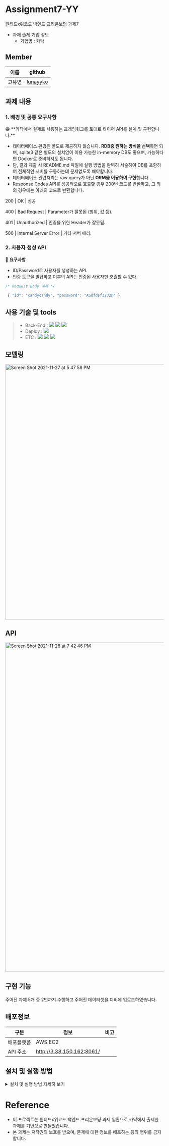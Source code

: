 # Assignment7-YY

원티드x위코드 백엔드 프리온보딩 과제7
- 과제 출제 기업 정보
  - 기업명 : 카닥

## Member
| 이름  | github                                   |
|-------|------------------------------------------|
|고유영 |[lunayyko](https://github.com/lunayyko)     | 


## 과제 내용


### 1. 배경 및 공통 요구사항

<aside>
😁 **카닥에서 실제로 사용하는 프레임워크를 토대로 타이어 API를 설계 및 구현합니다.**

</aside>

- 데이터베이스 환경은 별도로 제공하지 않습니다.
 **RDB중 원하는 방식을 선택**하면 되며, sqlite3 같은 별도의 설치없이 이용 가능한 in-memory DB도 좋으며, 가능하다면 Docker로 준비하셔도 됩니다.
- 단, 결과 제출 시 README.md 파일에 실행 방법을 완벽히 서술하여 DB를 포함하여 전체적인 서버를 구동하는데 문제없도록 해야합니다.
- 데이터베이스 관련처리는 raw query가 아닌 **ORM을 이용하여 구현**합니다.
- Response Codes API를 성공적으로 호출할 경우 200번 코드를 반환하고, 그 외의 경우에는 아래의 코드로 반환합니다.

200 | OK	| 성공 

400 | Bad Request	| Parameter가 잘못된 (범위, 값 등). 

401 | Unauthorized	| 인증을 위한 Header가 잘못됨. 

500 | Internal Server Error	| 기타 서버 에러. 


### 2. 사용자 생성 API

🎁 **요구사항**

- ID/Password로 사용자를 생성하는 API.
- 인증 토큰을 발급하고 이후의 API는 인증된 사용자만 호출할 수 있다.

```jsx
/* Request Body 예제 */

 { "id": "candycandy", "password": "ASdfdsf3232@" }
```


## 사용 기술 및 tools
> - Back-End :  <img src="https://img.shields.io/badge/Python 3.8-3776AB?style=for-the-badge&logo=Python&logoColor=white"/>&nbsp;<img src="https://img.shields.io/badge/Django 3.2-092E20?style=for-the-badge&logo=Django&logoColor=white"/>&nbsp;<img src="https://img.shields.io/badge/MySQL 8.0-0064a5?style=for-the-badge&logo=MySQL&logoColor=white"/>
> - Deploy : <img src="https://img.shields.io/badge/AWS_EC2-232F3E?style=for-the-badge&logo=Amazon&logoColor=white"/>
> - ETC :  <img src="https://img.shields.io/badge/Git-F05032?style=for-the-badge&logo=Git&logoColor=white"/>&nbsp;<img src="https://img.shields.io/badge/Github-181717?style=for-the-badge&logo=Github&logoColor=white"/>&nbsp;<img src="https://img.shields.io/badge/Postman-FF6C37?style=for-the-badge&logo=Postman&logoColor=white"/>&nbsp;

## 모델링

<img width="810" alt="Screen Shot 2021-11-27 at 5 47 58 PM" src="https://user-images.githubusercontent.com/8315252/143674824-6c31f6c7-2ce3-400f-8de1-0f9f1f3351a6.png">

## API

<img width="1044" alt="Screen Shot 2021-11-28 at 7 42 46 PM" src="https://user-images.githubusercontent.com/8315252/143765334-6ac87fc4-edde-4ab9-b775-d08cb05ac0a7.png">

## 구현 기능

주어진 과제 5개 중 2번까지 수행하고 주어진 데이터셋을 디비에 업로드하였습니다.

## 배포정보
|구분   |  정보          |비고|
|-------|----------------|----|
|배포플랫폼 | AWS EC2    |    |
|API 주소 |http://3.38.150.162:8061/          |    |


## 설치 및 실행 방법
<details>
<summary>설치 및 실행 방법 자세히 보기</summary>
<div markdown="1">
  
###  Local 개발 및 테스트용

1. 해당프로젝트를 clone 하고, 프로젝트 폴더로 들어간다.
    ```bash
    git clone https://github.com/Wanted-Preonboarding-Backend-1st-G5/Assignment7-YY
    cd Assignment7-YY
    ```

2. 가상 환경을 만들고 프로젝트에 사용한 python package를 받는다.
    ```bash
    conda create --name cardoc python=3.8
    conda actvate cardoc
    pip install -r requirements.txt
    ```

3. db를 table 구조를 최신 model에 맞게 설정한다.
    ```bash
    python manage.py migrate
    ```

4. 서버를 실행한다.
    ```bash
    python manage.py runserver 0.0.0.0:8000
    ```
</details>

# Reference
- 이 프로젝트는 원티드x위코드 백엔드 프리온보딩 과제 일환으로 카닥에서 출제한 과제를 기반으로 만들었습니다.
- 본 과제는 저작권의 보호를 받으며, 문제에 대한 정보를 배포하는 등의 행위를 금지 합니다.
